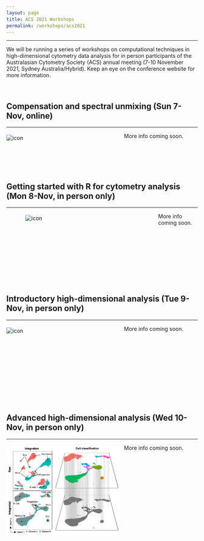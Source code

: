 ```yaml
---
layout: page
title: ACS 2021 Workshops
permalink: /workshops/acs2021
---
```


---


We will be running a series of workshops on computational techniques in high-dimensional cytometry data analysis for in person participants of the Australasian Cytometry Society (ACS) annual meeting (7-10 November 2021, Sydney Australia/Hybrid). Keep an eye on the conference website for more information.

<br />

<h2>Compensation and spectral unmixing (Sun 7-Nov, online)</h2>

---

<div class='row'>
    <div class="image">
        <a href="#">
            <img src="https://github.com/tomashhurst/tomashhurst.github.io/blob/master/images/Niewold%202020.png?raw=true" alt="icon" width="300" align="left" style="padding-left: 0px; padding-right: 10px; padding-top: 5px; padding-bottom: 10px">
        </a>
    </div>
</div>

More info coming soon.

<br />
<br />
<br />
<br />

<h2>Getting started with R for cytometry analysis (Mon 8-Nov, in person only)</h2>

---

<div class='row'>
    <div class="image">
        <a href="#">
            <img src="https://upload.wikimedia.org/wikipedia/commons/thumb/1/1b/R_logo.svg/1200px-R_logo.svg.png" alt="icon" width="300" align="left" style="padding-left: 50px; padding-right: 50px; padding-top: 5px; padding-bottom: 10px">
        </a>
    </div>
</div>

More info coming soon.

<br />
<br />
<br />
<br />
<br />
<br />
<br />
<br />

<h2>Introductory high-dimensional analysis (Tue 9-Nov, in person only)</h2>

---

<div class='row'>
    <div class="image">
        <a href="#">
            <img src="https://wiki.centenary.org.au/download/attachments/186841491/image2020-8-20_14-46-9.png?version=1&modificationDate=1613891282510&api=v2" alt="icon" width="300" align="left" style="padding-left: 0px; padding-right: 10px; padding-top: 5px; padding-bottom: 10px">
        </a>
    </div>
</div>

More info coming soon.

<br />
<br />
<br />
<br />
<br />
<br />
<br />
<br />
<br />
<br />

<h2>Advanced high-dimensional analysis (Wed 10-Nov, in person only)</h2>

---

<div class='row'>
    <div class="image">
        <a href="#">
            <img src="https://raw.githubusercontent.com/ImmuneDynamics/ImmuneDynamics.github.io/master/images/Integration.png" alt="icon" width="300" align="left" style="padding-left: 0px; padding-right: 10px; padding-top: 5px; padding-bottom: 10px">
        </a>
    </div>
</div>

More info coming soon.

<br />
<br />
<br />
<br />
<br />
<br />
<br />
<br />
